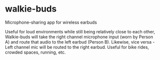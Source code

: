 # walkie-buds
Microphone-sharing app for wireless earbuds

Useful for loud environments while still being relatively close to each other, Walkie-buds will take the right channel microphone input (worn by Person A) and route that audio to the left earbud (Person B). Likewise, vice versa - Left channel mic will be routed to the right earbud. Useful for bike rides, crowded spaces, running, etc.
